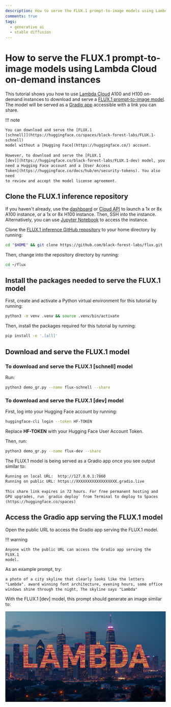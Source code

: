 ```yaml
---
description: How to serve the FLUX.1 prompt-to-image models using Lambda Cloud on-demand instances
comments: true
tags:
  - generative ai
  - stable diffusion
---
```


# How to serve the FLUX.1 prompt-to-image models using Lambda Cloud on-demand instances

This tutorial shows you how to use [Lambda
Cloud](https://lambdalabs.com/service/gpu-cloud) A100 and H100 on-demand
instances to download and serve a [FLUX.1 prompt-to-image
model](https://blackforestlabs.ai/). The model will be served as a [Gradio
app](https://www.gradio.app/) accessible with a link you can share.

!!! note

    You can download and serve the [FLUX.1
    [schnell]](https://huggingface.co/spaces/black-forest-labs/FLUX.1-schnell)
    model without a [Hugging Face](https://huggingface.co/) account.

    However, to download and serve the [FLUX.1
    [dev]](https://huggingface.co/black-forest-labs/FLUX.1-dev) model, you
    need a Hugging Face account and a [User Access
    Token](https://huggingface.co/docs/hub/en/security-tokens). You also need
    to review and accept the model license agreement.

## Clone the FLUX.1 inference repository

If you haven't already, use the
[dashboard](https://cloud.lambdalabs.com/instances) or [Cloud
API](https://docs.lambdalabs.com/on-demand-cloud/cloud-api) to launch a 1x or
8x A100 instance, or a 1x or 8x H100 instance. Then, SSH into the instance.
Alternatively, you can use [Jupyter
Notebook](https://docs.lambdalabs.com/on-demand-cloud/getting-started#how-do-i-open-jupyter-notebook-on-my-instance)
to access the instance.

Clone the [FLUX.1 inference GitHub
repository](https://github.com/black-forest-labs/flux) to your home directory
by running:

```bash
cd "$HOME" && git clone https://github.com/black-forest-labs/flux.git
```

Then, change into the repository directory by running:

```bash
cd ~/flux
```

## Install the packages needed to serve the FLUX.1 model

First, create and activate a Python virtual environment for this tutorial by
running:

```bash
python3 -m venv .venv && source .venv/bin/activate
```

Then, install the packages required for this tutorial by running:

```bash
pip install -e '.[all]'
```

## Download and serve the FLUX.1 model

### To download and serve the FLUX.1 [schnell] model

Run:

```bash
python3 demo_gr.py --name flux-schnell --share
```

### To download and serve the FLUX.1 [dev] model

First, log into your Hugging Face account by running:

```bash
huggingface-cli login --token HF-TOKEN
```

Replace **HF-TOKEN** with your Hugging Face User Account Token.

Then, run:

```bash
python3 demo_gr.py --name flux-dev --share
```

The FLUX.1 model is being served as a Gradio app once you see output similar
to:

```
Running on local URL:  http://127.0.0.1:7860
Running on public URL: https://XXXXXXXXXXXXXXXXXX.gradio.live

This share link expires in 72 hours. For free permanent hosting and GPU upgrades, run `gradio deploy` from Terminal to deploy to Spaces (https://huggingface.co/spaces)
```


## Access the Gradio app serving the FLUX.1 model

Open the public URL to access the Gradio app serving the FLUX.1 model.

!!! warning

    Anyone with the public URL can access the Gradio app serving the FLUX.1
    model.

As an example prompt, try:

```
a photo of a city skyline that clearly looks like the letters "Lambda". award winning font architecture, evening hours, some office windows shine through the night, The skyline says "Lambda"
```

With the FLUX.1 [dev] model, this prompt should generate an image similar to:

![a photo of a city skyline that clearly looks like the letters "Lambda". award winning font architecture, evening hours, some office windows shine through the night, The skyline says "Lambda"](../assets/img/flux-lambda-skyline.jpg)
